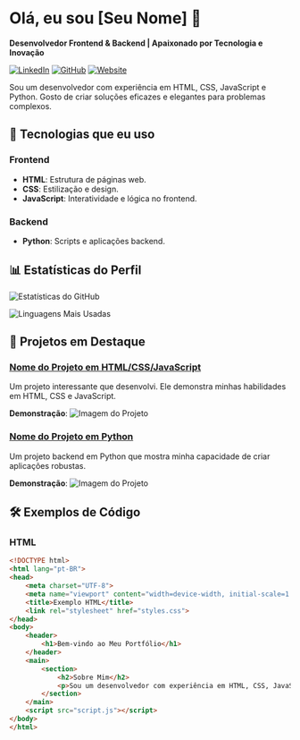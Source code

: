 # Olá, eu sou [Seu Nome] 👋

**Desenvolvedor Frontend & Backend | Apaixonado por Tecnologia e Inovação**

[![LinkedIn](https://img.shields.io/badge/LinkedIn-0077B5?style=flat&logo=linkedin&logoColor=white)](https://www.linkedin.com/in/seu-perfil)
[![GitHub](https://img.shields.io/badge/GitHub-000000?style=flat&logo=github&logoColor=white)](https://github.com/seu-usuario)
[![Website](https://img.shields.io/badge/Website-000000?style=flat&logo=web&logoColor=white)](https://seu-website.com)

Sou um desenvolvedor com experiência em HTML, CSS, JavaScript e Python. Gosto de criar soluções eficazes e elegantes para problemas complexos.

## 🚀 Tecnologias que eu uso

### **Frontend**

- **HTML**: Estrutura de páginas web.
- **CSS**: Estilização e design.
- **JavaScript**: Interatividade e lógica no frontend.

### **Backend**

- **Python**: Scripts e aplicações backend.

## 📊 Estatísticas do Perfil

![Estatísticas do GitHub](https://github-readme-stats.vercel.app/api?username=seu-usuario&show_icons=true&hide_title=true&hide=prs&count_private=true&include_all_commits=true&theme=radical)

![Linguagens Mais Usadas](https://github-readme-stats.vercel.app/api/top-langs/?username=seu-usuario&layout=compact&theme=radical)

## 💼 Projetos em Destaque

### **[Nome do Projeto em HTML/CSS/JavaScript](link-do-repositorio)**
Um projeto interessante que desenvolvi. Ele demonstra minhas habilidades em HTML, CSS e JavaScript.

**Demonstração**:
![Imagem do Projeto](link-para-imagem-do-projeto)

### **[Nome do Projeto em Python](link-do-repositorio)**
Um projeto backend em Python que mostra minha capacidade de criar aplicações robustas.

**Demonstração**:
![Imagem do Projeto](link-para-imagem-do-projeto)

## 🛠️ Exemplos de Código

### HTML

```html
<!DOCTYPE html>
<html lang="pt-BR">
<head>
    <meta charset="UTF-8">
    <meta name="viewport" content="width=device-width, initial-scale=1.0">
    <title>Exemplo HTML</title>
    <link rel="stylesheet" href="styles.css">
</head>
<body>
    <header>
        <h1>Bem-vindo ao Meu Portfólio</h1>
    </header>
    <main>
        <section>
            <h2>Sobre Mim</h2>
            <p>Sou um desenvolvedor com experiência em HTML, CSS, JavaScript e Python.</p>
        </section>
    </main>
    <script src="script.js"></script>
</body>
</html>
